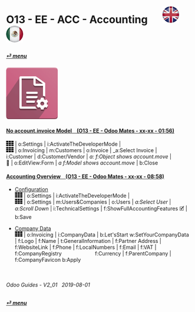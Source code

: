 # O13 - EE - ACC - Accounting &nbsp;&nbsp;&nbsp;&nbsp; [![en-uk](/doc/img/en-uk_flag_button_small.png)](/en-uk/o13/ee/acc/en-uk-o13-ee-acc-accounting-guides.md) [ ![es-mx](/doc/img/es-mx_flag_button_small.png)](/es-mx/o13/ee/acc/es-mx-o13-ee-acc-accounting-guides.md)
#### [_&#x23CE; menu_](/en-uk/o13/ee/en-uk-o13-ee-guides-menu.md)  
### ![acc](/doc/img/account_accountant.png)

#### [No account.invoice Model &nbsp;&nbsp; (O13 - EE - Odoo Mates - xx-xx - 01:56)](https://youtube.com/embed/Ap7IPh23rsQ?autoplay=1&start=6&end=60&rel=0)
![apps](/doc/img/apps.png) | o:Settings | i:ActivateTheDeveloperMode |  
![apps](/doc/img/apps.png) | o:Invoicing | m:Customers | o:Invoice | _a:Select Invoice |  
i:Customer | d:Customer/Vendor | _a: f:Object shows account.move_ |  
&#x1F41E; | o:EditView:Form | _a f:Model shows account.move_ | b:Close  

#### [Accounting Overview &nbsp;&nbsp; (O13 - EE - Odoo Mates - xx-xx - 08:58)](https://youtube.com/embed/hA6KSbR7YVI?autoplay=1&start=6&end=58&rel=0)

- [Configuration](https://youtube.com/embed/hA6KSbR7YVI?autoplay=1&start=6&end=54&rel=0)  
  ![apps](/doc/img/apps.png) | o:Settings | i:ActivateTheDeveloperMode |  
  ![apps](/doc/img/apps.png) | o:Settings | m:Users&Companies | o:Users | _a:Select User_ |  
  _a:Scroll Down_ | i:TechnicalSettings | f:ShowFullAccountingFeatures &#x1F5F9; | b:Save

- [Company Data](https://youtube.com/embed/hA6KSbR7YVI?autoplay=1&start=55&end=54&rel=0)  
  ![apps](/doc/img/apps.png) | o:Invoicing | i:CompanyData | b:Let'sStart
  w:SetYourCompanyData | f:Logo | f:Name |
  t:GeneralInformation | f:Partner Address | f:WebsiteLink | f:Phone | f:LocalNumbers | f:Email | f:VAT | f:CompanyRegistry
  &nbsp;&nbsp;&nbsp;&nbsp;&nbsp;&nbsp;&nbsp;&nbsp;&nbsp;&nbsp;&nbsp;&nbsp;&nbsp;&nbsp;&nbsp;&nbsp;&nbsp;&nbsp;&nbsp;&nbsp;&nbsp;&nbsp;f:Currency | f:ParentCompany | f:CompanyFavicon
  b:Apply


<br>

###### Odoo Guides - V2_01 &nbsp; 2019-08-01  
**[_&#x23CE; menu_](/en-uk/o13/ee/en-uk-o13-ee-guides-menu.md)**  
